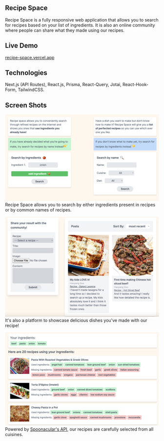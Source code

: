 ## Recipe Space
Recipe Space is a fully responsive web application that allows you to search for recipes based on your list of ingredients. It is also an online community where people can share what they made using our recipes.

## Live Demo
[recipe-space.vercel.app](recipe-space.vercel.app)

## Technologies
Next.js (API Routes), React.js, Prisma, React-Query, Jotai, React-Hook-Form, TailwindCSS. 

## Screen Shots
![Seearch](./public/image/search-screenshot.png)
Recipe Space allows you to search by either ingredients present in recipes or by common names of recipes.

![Community](./public/image/feed-screenshot.png)
It's also a platform to showcase delicious dishes you've made with our recipe!

![Recipe](./public/image/recipes-screenshot.png)
Powered by [Spoonacular's API](https://spoonacular.com/food-api/),
our recipes are carefully selected from all cuisines.


